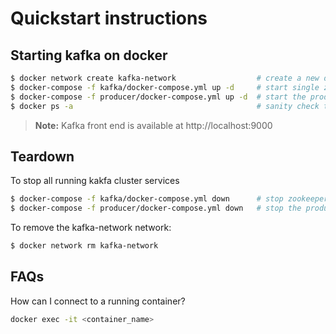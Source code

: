 # Quickstart instructions

## Starting kafka on docker

```bash
$ docker network create kafka-network                  # create a new docker network for kafka cluster (zookeeper, broker, kafka-manager services)
$ docker-compose -f kafka/docker-compose.yml up -d     # start single zookeeper, broker, and kafka-manager services
$ docker-compose -f producer/docker-compose.yml up -d  # start the producer that downloads spam email data and then sends random samples to kafka topic
$ docker ps -a                                         # sanity check to make sure services are up: kafka_broker_1, kafka-manager, and zookeeper
```

> **Note:** Kafka front end is available at http://localhost:9000


## Teardown

To stop all running kakfa cluster services

```bash
$ docker-compose -f kafka/docker-compose.yml down      # stop zookeeper, broker, and kafka-manager services
$ docker-compose -f producer/docker-compose.yml down   # stop the producer
```

To remove the kafka-network network:

```bash
$ docker network rm kafka-network
```

## FAQs

How can I connect to a running container?

```bash
docker exec -it <container_name>
```
